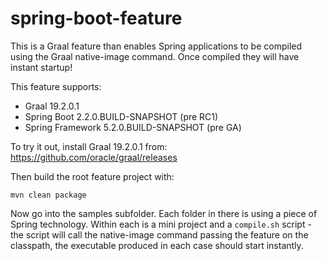 # spring-boot-feature

This is a Graal feature than enables Spring applications to be compiled using the Graal
native-image command. Once compiled they will have instant startup!

This feature supports:
- Graal 19.2.0.1
- Spring Boot 2.2.0.BUILD-SNAPSHOT (pre RC1)
- Spring Framework 5.2.0.BUILD-SNAPSHOT (pre GA)

To try it out, install Graal 19.2.0.1 from: https://github.com/oracle/graal/releases

Then build the root feature project with:

`mvn clean package`

Now go into the samples subfolder. Each folder in there is using a piece of Spring
technology. Within each is a mini project and a `compile.sh` script - the script
will call the native-image command passing the feature on the classpath, the executable
produced in each case should start instantly.

